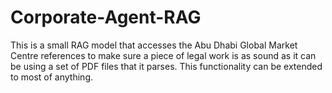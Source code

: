 # Corporate-Agent-RAG
This is a small RAG model that accesses the Abu Dhabi Global Market Centre references to make sure a piece of legal work is as sound as it can be using a set of PDF files that it parses. This functionality can be extended to most of anything. 
